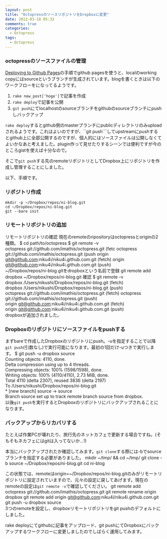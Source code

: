 ```yaml
---
layout: post
title: "OctopressのソースリポジトリをDropboxに変更"
date: 2012-03-18 05:32
comments: true
categories: 
  - Octopress
tags:
  - Octopress
---
```


### octopressのソースファイルの管理
[Deploying to Github Pages](http://octopress.org/docs/deploying/github/)の手順でgithub pagesを使うと、localのworking copyにはsourceというブランチが生成されています。blogを書くときは以下のワークフローをになってるようです。

1. ```rake new_post['hoge']```で記事を作成
1. ```rake deploy```で記事を公開
1. ```git push```にてlocalhostのsourceブランチをgithubのsourceブランチにpushしバックアップ

```rake deploy```するとgithub側のmasterブランチにpublicディレクトリのみuploadされるようです。これはよいのですが、``git push```してupstreamにpushするとgithub上に全部公開するのですが、個人的にはソースファイルは公開しなくてよいかなあと考えました。plugin作って見せたりするシーンでは便利ですが今のところgistを使えば十分なので。

そこで```git push```する先のremoteリポジトリとしてDropbox上にリポジトリを作成し管理することにしました。

以下、手順です。

<!-- more -->

### リポジトリ作成
    mkdir -p ~/Dropbox/repos/ni-blog.git        
    cd ~/Dropbox/repos/ni-blog.git              
    git --bare init                           

### リモートリポジトリの追加
リモートリポジトリの確認
現在のremoteのripositoryはoctopressとoriginの2種類。
    $ cd path/to/octopress
    $ git remote -v                     
    octopress       git://github.com/imathis/octopress.git (fetc
    octopress       git://github.com/imathis/octopress.git (push
    origin  git@github.com:niku4i/niku4i.github.com.git (fetch) 
    origin  git@github.com:niku4i/niku4i.github.com.git (push)  
~/Dropbox/repos/ni-blog.gitをdropboxという名前で登録
    git remote add dropbox ~/Dropbox/repos/ni-blog.git
確認
    $ git remote -v                          
    dropbox /Users/nikushi/Dropbox/repos/ni-blog.git (fetch)       
    dropbox /Users/nikushi/Dropbox/repos/ni-blog.git (push)        
    octopress       git://github.com/imathis/octopress.git (fetch) 
    octopress       git://github.com/imathis/octopress.git (push)  
    origin  git@github.com:niku4i/niku4i.github.com.git (fetch)    
    origin  git@github.com:niku4i/niku4i.github.com.git (push)     
dropboxが追加されました。

### Dropboxのリポジトリにソースファイルをpushする
まずbareで作成したDropboxのリポジトリにpush。-uを指定することで以降```git push```(引数なし)で実行可能になります。最初の1回だけ-uつきで実行します。
    $ git push -u dropbox source                   
    Counting objects: 4110, done.                                        
    Delta compression using up to 4 threads.                             
    Compressing objects: 100% (1598/1598), done.                         
    Writing objects: 100% (4110/4110), 2.73 MiB, done.                   
    Total 4110 (delta 2307), reused 3836 (delta 2197)                    
    To /Users/nikushi/Dropbox/repos/ni-blog.git                          
     * [new branch]      source -> source                                
     Branch source set up to track remote branch source from dropbox.     
以後```git push```を実行するとDropboxのリポジトリにバックアップされることになります。

### バックアップからリカバリする
たとえば作業PCが壊れたり、旅行先のネットカフェで更新する場合ですね。(そもそもネカフェにはgitは入ってないか...!)

本当にバックアップされたか確認してみます。```git clone```する際には-bでsourceブランチを指定する必要がありました。
    mkdir ~/tmp/ && cd ~/tmp/
    git clone -b source ~/Dropbox/repos/ni-blog.git
    cd ni-blog

この状態では、remoteはorigin=~/Dropbox/repos/ni-blog.gitのみがリモートリポジトリに設定されていますので、元々の設定に戻してあげます。現在のremoteの設定は```git remote -v```で確認してください。
    git remote add octopress  git://github.com/imathis/octopress.git 
    git remote rename origin dropbox
    git remote add origin  git@github.com:niku4i/niku4i.github.com.git
    git push -u dropbox source                   
3つのremoteを設定し、dropboxリモートリポジトリをgit pushのデフォルトにしました。

rake deployにてgithubに記事をアップロード、git pushにてDropboxにバックアップするワークフローに変更しましたのでしばらく運用してみます。
